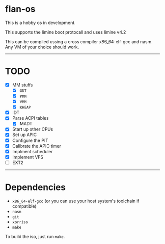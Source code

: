 # **flan-os**
This is a hobby os in development. 

This supports the limine boot protocall and uses limine v4.2

This can be compiled ussing a cross compiler x86_64-elf-gcc and nasm. Any VM of your choice should work. 

---
# **TODO**
- [x] MM stuffs
	- [X] `GDT`
	- [x] `PMM`
	- [x] `VMM`
	- [x] `KHEAP`
- [x] IDT
- [x] Parse ACPI tables 
	-  [x] MADT
- [x] Start up other CPUs
- [x] Set up APIC
- [x] Configure the PIT
- [x] Calibrate the APIC timer
- [x] Implment scheduler 
- [x] Implement VFS
- [ ] EXT2
---
# Dependencies
- `x86_64-elf-gcc` (or you can use your host system's toolchain if compatible) 
- `nasm`
- `git`
- `xorriso`
- `make`

To build the iso, just run `make`.
